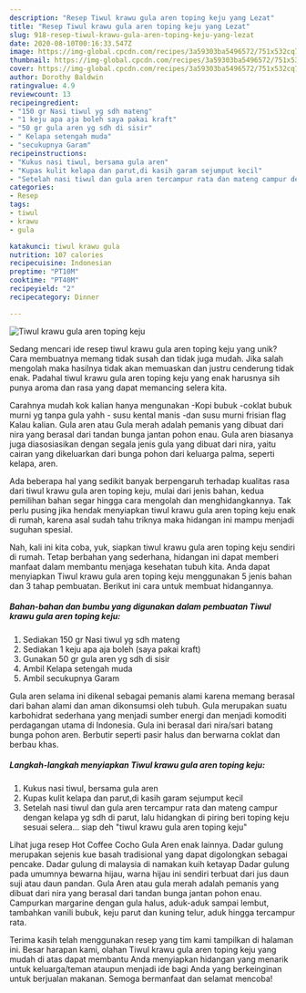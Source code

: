 ```yaml
---
description: "Resep Tiwul krawu gula aren toping keju yang Lezat"
title: "Resep Tiwul krawu gula aren toping keju yang Lezat"
slug: 918-resep-tiwul-krawu-gula-aren-toping-keju-yang-lezat
date: 2020-08-10T00:16:33.547Z
image: https://img-global.cpcdn.com/recipes/3a59303ba5496572/751x532cq70/tiwul-krawu-gula-aren-toping-keju-foto-resep-utama.jpg
thumbnail: https://img-global.cpcdn.com/recipes/3a59303ba5496572/751x532cq70/tiwul-krawu-gula-aren-toping-keju-foto-resep-utama.jpg
cover: https://img-global.cpcdn.com/recipes/3a59303ba5496572/751x532cq70/tiwul-krawu-gula-aren-toping-keju-foto-resep-utama.jpg
author: Dorothy Baldwin
ratingvalue: 4.9
reviewcount: 13
recipeingredient:
- "150 gr Nasi tiwul yg sdh mateng"
- "1 keju apa aja boleh saya pakai kraft"
- "50 gr gula aren yg sdh di sisir"
- " Kelapa setengah muda"
- "secukupnya Garam"
recipeinstructions:
- "Kukus nasi tiwul, bersama gula aren"
- "Kupas kulit kelapa dan parut,di kasih garam sejumput kecil"
- "Setelah nasi tiwul dan gula aren tercampur rata dan mateng campur dengan kelapa yg sdh di parut, lalu hidangkan di piring beri toping keju sesuai selera... siap deh &#34;tiwul krawu gula aren toping keju&#34;"
categories:
- Resep
tags:
- tiwul
- krawu
- gula

katakunci: tiwul krawu gula 
nutrition: 107 calories
recipecuisine: Indonesian
preptime: "PT10M"
cooktime: "PT40M"
recipeyield: "2"
recipecategory: Dinner

---
```



![Tiwul krawu gula aren toping keju](https://img-global.cpcdn.com/recipes/3a59303ba5496572/751x532cq70/tiwul-krawu-gula-aren-toping-keju-foto-resep-utama.jpg)

Sedang mencari ide resep tiwul krawu gula aren toping keju yang unik? Cara membuatnya memang tidak susah dan tidak juga mudah. Jika salah mengolah maka hasilnya tidak akan memuaskan dan justru cenderung tidak enak. Padahal tiwul krawu gula aren toping keju yang enak harusnya sih punya aroma dan rasa yang dapat memancing selera kita.

Carahnya mudah kok kalian hanya mengunakan -Kopi bubuk -coklat bubuk murni yg tanpa gula yahh - susu kental manis -dan susu murni frisian flag Kalau kalian. Gula aren atau Gula merah adalah pemanis yang dibuat dari nira yang berasal dari tandan bunga jantan pohon enau. Gula aren biasanya juga diasosiasikan dengan segala jenis gula yang dibuat dari nira, yaitu cairan yang dikeluarkan dari bunga pohon dari keluarga palma, seperti kelapa, aren.

Ada beberapa hal yang sedikit banyak berpengaruh terhadap kualitas rasa dari tiwul krawu gula aren toping keju, mulai dari jenis bahan, kedua pemilihan bahan segar hingga cara mengolah dan menghidangkannya. Tak perlu pusing jika hendak menyiapkan tiwul krawu gula aren toping keju enak di rumah, karena asal sudah tahu triknya maka hidangan ini mampu menjadi suguhan spesial.


Nah, kali ini kita coba, yuk, siapkan tiwul krawu gula aren toping keju sendiri di rumah. Tetap berbahan yang sederhana, hidangan ini dapat memberi manfaat dalam membantu menjaga kesehatan tubuh kita. Anda dapat menyiapkan Tiwul krawu gula aren toping keju menggunakan 5 jenis bahan dan 3 tahap pembuatan. Berikut ini cara untuk membuat hidangannya.

<!--inarticleads1-->

##### Bahan-bahan dan bumbu yang digunakan dalam pembuatan Tiwul krawu gula aren toping keju:

1. Sediakan 150 gr Nasi tiwul yg sdh mateng
1. Sediakan 1 keju apa aja boleh (saya pakai kraft)
1. Gunakan 50 gr gula aren yg sdh di sisir
1. Ambil  Kelapa setengah muda
1. Ambil secukupnya Garam


Gula aren selama ini dikenal sebagai pemanis alami karena memang berasal dari bahan alami dan aman dikonsumsi oleh tubuh. Gula merupakan suatu karbohidrat sederhana yang menjadi sumber energi dan menjadi komoditi perdagangan utama di Indonesia. Gula ini berasal dari nira/sari batang bunga pohon aren. Berbutir seperti pasir halus dan berwarna coklat dan berbau khas. 

<!--inarticleads2-->

##### Langkah-langkah menyiapkan Tiwul krawu gula aren toping keju:

1. Kukus nasi tiwul, bersama gula aren
1. Kupas kulit kelapa dan parut,di kasih garam sejumput kecil
1. Setelah nasi tiwul dan gula aren tercampur rata dan mateng campur dengan kelapa yg sdh di parut, lalu hidangkan di piring beri toping keju sesuai selera... siap deh &#34;tiwul krawu gula aren toping keju&#34;


Lihat juga resep Hot Coffee Cocho Gula Aren enak lainnya. Dadar gulung merupakan sejenis kue basah tradisional yang dapat digolongkan sebagai pencake. Dadar gulung di malaysia di namakan kuih ketayap Dadar gulung pada umumnya bewarna hijau, warna hijau ini sendiri terbuat dari jus daun suji atau daun pandan. Gula Aren atau gula merah adalah pemanis yang dibuat dari nira yang berasal dari tandan bunga jantan pohon enau. Campurkan margarine dengan gula halus, aduk-aduk sampai lembut, tambahkan vanili bubuk, keju parut dan kuning telur, aduk hingga tercampur rata. 

Terima kasih telah menggunakan resep yang tim kami tampilkan di halaman ini. Besar harapan kami, olahan Tiwul krawu gula aren toping keju yang mudah di atas dapat membantu Anda menyiapkan hidangan yang menarik untuk keluarga/teman ataupun menjadi ide bagi Anda yang berkeinginan untuk berjualan makanan. Semoga bermanfaat dan selamat mencoba!
